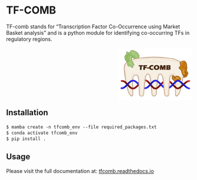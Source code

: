 # TF-COMB

TF-comb stands for “Transcription Factor Co-Occurrence using Market Basket analysis” and is a python module for identifying co-occurring TFs in regulatory regions.

<img align="right" width=200 src=" docs/_figures/tfcomb_logo.png">

<br/><br/><br/><br/><br/><br/><br/><br/>


## Installation
```
$ mamba create -n tfcomb_env --file required_packages.txt
$ conda activate tfcomb_env 
$ pip install .
```  

## Usage
Please visit the full documentation at: [tfcomb.readthedocs.io](tfcomb.readthedocs.io)
